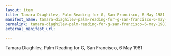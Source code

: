 ```yaml
---
layout: item
title: Tamara Diaghilev, Palm Reading for G, San Francisco, 6 May 1981
manifest_name: tamara-diaghilev-palm-reading-for-g-san-francisco-6-may-1981
permalink: tamara-diaghilev-palm-reading-for-g-san-francisco-6-may-1981
external_manifest_url: 

---
```

Tamara Diaghilev, Palm Reading for G, San Francisco, 6 May 1981
